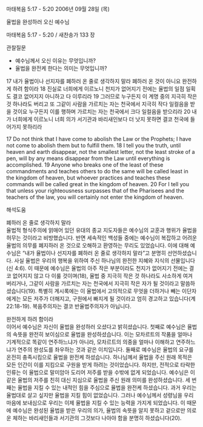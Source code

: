 마태복음 5:17 - 5:20 
2006년 09월 28일 (목)

율법을 완성하러 오신 예수님



마태복음 5:17 - 5:20 / 새찬송가 133 장


관찰질문
- 예수님께서 오신 이유는 무엇입니까?
- 율법을 완전케 한다는 의미는 무엇입니까? 

17 내가 율법이나 선지자를 폐하러 온 줄로 생각하지 말라 폐하러 온 것이 아니요 완전하게 하려 함이라 18 진실로 너희에게 이르노니 천지가 없어지기 전에는 율법의 일점 일획도 결코 없어지지 아니하고 다 이루리라 19 그러므로 누구든지 이 계명 중의 지극히 작은 것 하나라도 버리고 또 그같이 사람을 가르치는 자는 천국에서 지극히 작다 일컬음을 받을 것이요 누구든지 이를 행하며 가르치는 자는 천국에서 크다 일컬음을 받으리라 20 내가 너희에게 이르노니 너희 의가 서기관과 바리새인보다 더 낫지 못하면 결코 천국에 들어가지 못하리라

17  Do not think that I have come to abolish the Law or the Prophets; I have not come to abolish them but to fulfill them. 18  I tell you the truth, until heaven and earth disappear, not the smallest letter, not the least stroke of a pen, will by any means disappear from the Law until everything is accomplished. 19  Anyone who breaks one of the least of these commandments and teaches others to do the same will be called least in the kingdom of heaven, but whoever practices and teaches these commands will be called great in the kingdom of heaven. 20  For I tell you that unless your righteousness surpasses that of the Pharisees and the teachers of the law, you will certainly not enter the kingdom of heaven.

해석도움





폐하러 온 줄로 생각하지 말라  
율법적 형식주의에 얽매어 있던 유대의 종교 지도자들은 예수님의 교훈과 행위가 율법을 허무는 것이라고 비방했습니다. 반면 세속적인 백성들 중에는 예수님이 복잡하고 어려운 율법의 의무를 폐지하러 온 것으로 오해하고 환영하는 무리도 있었습니다. 이에 대해 예수님은 “내가 율법이나 선지자를 폐하러 온 줄로 생각하지 말라”고 분명히 선언하셨습니다. 사실 율법은 우리의 행복을 위하여 주신 하나님의 완전한 지혜와 지식의 선물입니다(신 4:6). 이 때문에 예수님은 율법의 아주 작은 부분이라도 천지가 없어지기 전에는 결코 없어지지 않고 다 이룰 것이며(18), 율법 중 지극히 작은 것 하나라도 사소하게 여겨 버리거나, 그같이 사람을 가르치는 자는 천국에서 지극히 작은 자가 될 것이라고 말씀하셨습니다(19). 특별히 계시록에는 이 율법에서 고의적으로 무엇을 더하거나 빼는 이단자에게는 모든 저주가 더해지고, 구원에서 빠지게 될 것이라고 엄히 경고하고 있습니다(계 22:18-19). 복음주의자는 결코 반율법주의자가 아닙니다.  

완전하게 하려 함이라  
이어서 예수님은 자신이 율법을 완성하러 오셨다고 밝히셨습니다. 첫째로 예수님은 율법의 속뜻을 완전히 보이심으로 율법을 완성하셨습니다. 이는 모차르트의 작품을 얼마나 기계적으로 똑같이 연주하느냐가 아니라, 모차르트의 의중을 얼마나 이해하고 연주하느냐가 연주의 완성도를 좌우하는 것과 같은 이치입니다. 둘째로 예수님은 율법의 요구를 온전히 충족시킴으로 율법을 완전케 하셨습니다. 하나님께서 율법을 주신 원래 목적은 모든 인간이 이를 지킴으로 구원을 받게 하려는 것이었습니다. 하지만, 전적으로 타락한 인류는 이 율법으로 말미암아 도리어 저주를 받을 수밖에 없게 되었습니다. 예수님은 이 같은 율법의 저주를 친히 대신 지심으로 율법을 주신 원래 의미를 완성하셨습니다. 세 번째는 율법을 지킬 수 있는 내적인 힘을 주심으로 율법을 완전케 하셨습니다. 과거 우리는 율법대로 살고 싶지만 율법을 지킬 힘이 없었습니다. 그러나 예수님께서 성령님을 우리 마음에 보내심으로 우리는 이제 율법을 지킬 수 있는 능력을 가지게 되었습니다. 이 때문에 예수님은 완성된 율법을 받은 우리의 의가, 율법의 속뜻을 알지 못하고 겉으로만 의로운 체하는 바리새인들과 서기관의 그것보다 나아야 함을 분명히 하셨습니다(20).